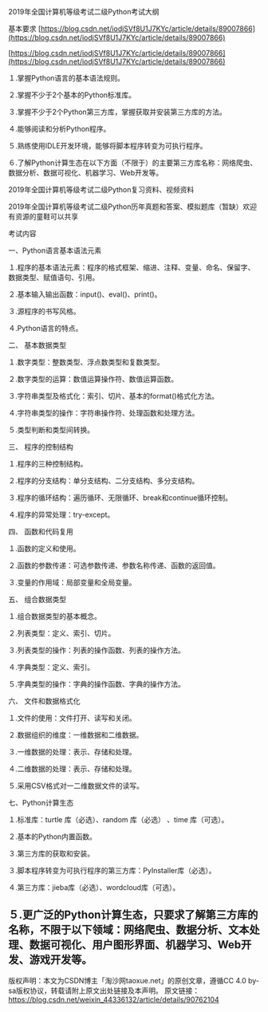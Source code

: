 2019年全国计算机等级考试二级Python考试大纲

基本要求
[https://blog.csdn.net/iodjSVf8U1J7KYc/article/details/89007866](https://blog.csdn.net/iodjSVf8U1J7KYc/article/details/89007866)

[https://blog.csdn.net/iodjSVf8U1J7KYc/article/details/89007866](https://blog.csdn.net/iodjSVf8U1J7KYc/article/details/89007866)



１.掌握Python语言的基本语法规则。

２.掌握不少于2个基本的Python标准库。

３.掌握不少于2个Python第三方库，掌握获取并安装第三方库的方法。

４.能够阅读和分析Python程序。

５.熟练使用IDLE开发环境，能够将脚本程序转变为可执行程序。

６.了解Python计算生态在以下方面（不限于）的主要第三方库名称：网络爬虫、数据分析、数据可视化、机器学习、Web开发等。

2019年全国计算机等级考试二级Python复习资料、视频资料

2019年全国计算机等级考试二级Python历年真题和答案、模拟题库（暂缺）欢迎有资源的童鞋可以共享

考试内容

一、Python语言基本语法元素

１.程序的基本语法元素：程序的格式框架、缩进、注释、变量、命名、保留字、数据类型、赋值语句、引用。

２.基本输入输出函数：input()、eval()、print()。

３.源程序的书写风格。

４.Python语言的特点。

二、 基本数据类型

１.数字类型：整数类型、浮点数类型和复数类型。

２.数字类型的运算：数值运算操作符、数值运算函数。

３.字符串类型及格式化：索引、切片、基本的format()格式化方法。

４.字符串类型的操作：字符串操作符、处理函数和处理方法。

５.类型判断和类型间转换。

三、 程序的控制结构

１.程序的三种控制结构。

２.程序的分支结构：单分支结构、二分支结构、多分支结构。

３.程序的循环结构：遍历循环、无限循环、break和continue循环控制。

４.程序的异常处理：try-except。

四、 函数和代码复用

１.函数的定义和使用。

２.函数的参数传递：可选参数传递、参数名称传递、函数的返回值。

３.变量的作用域：局部变量和全局变量。

五、 组合数据类型

１.组合数据类型的基本概念。

２.列表类型：定义、索引、切片。

３.列表类型的操作：列表的操作函数、列表的操作方法。

４.字典类型：定义、索引。

５.字典类型的操作：字典的操作函数、字典的操作方法。

六、 文件和数据格式化

１.文件的使用：文件打开、读写和关闭。

２.数据组织的维度：一维数据和二维数据。

３.一维数据的处理：表示、存储和处理。

４.二维数据的处理：表示、存储和处理。

５.采用CSV格式对一二维数据文件的读写。

七、Python计算生态

１.标准库：turtle 库（必选）、random 库（必选） 、time 库（可选）。

２.基本的Python内置函数。

３.第三方库的获取和安装。

３.脚本程序转变为可执行程序的第三方库：PyInstaller库（必选）。

４.第三方库：jieba库（必选）、wordcloud库（可选）。

５.更广泛的Python计算生态，只要求了解第三方库的名称，不限于以下领域：网络爬虫、数据分析、文本处理、数据可视化、用户图形界面、机器学习、Web开发、游戏开发等。
--------------------- 
版权声明：本文为CSDN博主「淘沙网taoxue.net」的原创文章，遵循CC 4.0 by-sa版权协议，转载请附上原文出处链接及本声明。
原文链接：https://blog.csdn.net/weixin_44336132/article/details/90762104

